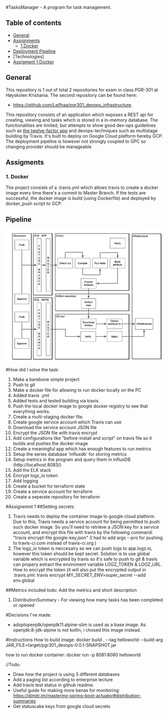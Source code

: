 #TasksManager - A program for task management.

 ## Table of contents
 * [General](#general)
 * [Assignments](#assigments)
    * [1.Docker](#1-docker)
 * [Deployment Pipeline ](#)
 * [Technologies]
 * [Assigment 1 Docker](#assignment-1-docker)
 
 ## General
 This repository is 1 out of total 2 repositories for exam in class PGR-301 at Høyskolen Kristiania.
 The second repository can be found here:
 * https://github.com/Leifhaa/pgr301_devops_infrastructure.
 
 This repository consists of an application which exposes a REST api for creating, viewing and tasks which is stored in a in-memory database. The functionalities are limited, but attempts to show good dev-ops guidelines such as [the twelve-factor app](https://12factor.net/ "12 factor app") and devops-techniques such as multistage building by Travis. It's built to deploy on Google Cloud platform hereby GCP. The deployment pipeline is however not strongly coupled to GPC so changing provider should be manageable
 
 ## Assigments
 
### 1. Docker
The project consists of a .travis.yml which allows travis to create a docker image every time there's a commit to Master Branch. If the tests are successful, the docker image is build (using Dockerfile) and deployed by docker_push script to GCP.


## Pipeline
![The build pipeline](https://github.com/Leifhaa/pgr301_devops/blob/main/docs/pipeline.png?raw=true)

#How did I solve the task:
1. Make a barebone simple project
2. Push to git
3. Make a docker file for allowing to run docker locally on the PC
4. Added travis .yml 
5. Added tests and tested building via travis.
6. Push the local docker image to google docker registry to see that everything works.
7. Create a multi-staging docker file.
8. Create google service account which Travis can use
9. Download the service account JSON file
10. Encrypt the JSON file with travis encrypt
11. Add configurations like "before-install and script" on travis file so it builds and pushes the docker image
12. Create a meaningful app which has enough features to run metrics
13. Setup the series database 'influxdb' for storing metrics
14. Setup metrics in the program and query them in influxDB (http://localhost:8083/)
15. Add the ELK stack
16. Encrypt logz_io token
17. Add logging
18. Create a bucket for terraform state
19. Create a service account for terraform
20. Create a seperate repository for terraform



#Assignemnt 1
##Setting secrets:
1. Travis needs to deploy the container image to google cloud platform. Due to this, Travis needs a service account for being permitted to push such docker image. So you'll need to retrieve a JSON key for a service account, and encrypt this file with travis by the following command:
"travis encrypt-file google-key.json" (I had to add args --pro for pushing to travis-ci.com instead of travis-ci.org )
2. The logz_io token is neccesairy so we can push logs to app.logz.io, however this token should be kept secret. Solution is to use global variable which is encrypted by travis
so it's safe to push to git & travis can propery extract the enviroment variable LOGZ_TOKEN & LOGZ_URL. How to encrypt the token (it will also put the encrypted output in .travis.yml:
travis encrypt MY_SECRET_ENV=super_secret --add env.global


##Metrics included
todo: Add the metrics and short description
1. DistributionSummary - For viewing how many tasks has been completed or opened



#Decisions I've made:
- adoptopenjdk/openjdk11:alpine-slim is used as a base image. As openjdk:8-jdk-alpine is not kotlin, i chosed this image instead.


#Instructions
How to build image:
docker build . --tag helloworld --build-arg JAR_FILE=target/pgr301_devops-0.0.1-SNAPSHOT.jar



how to run docker container:
docker run -p 8081:8080 helloworld

//Todo:
- Draw how the project is using 3 different databases
- Add a paging list according to enterprise lecture
- Add travis test status in github readme.
- Useful guide for making more benas for monitoring: https://dimitr.im/mastering-spring-boot-actuator#distribution-summaries
- Get statuscake keys from google cloud secrets



